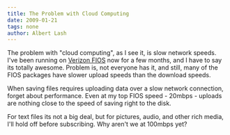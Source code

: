 ```yaml
---
title: The Problem with Cloud Computing
date: 2009-01-21
tags: none
author: Albert Lash
---
```

The problem with "cloud computing", as I see it, is slow network speeds. I've been running on <a href="http://www.soggyblogger.com/blog/2008/11/12/my-third-verizon-fios-installation-experience/">Verizon FIOS</a> now for a few months, and I have to say its totally awesome. Problem is, not everyone has it, and still, many of the FIOS packages have slower upload speeds than the download speeds.

When saving files requires uploading data over a slow network connection, forget about performance. Even at my top FIOS speed - 20mbps - uploads are nothing close to the speed of saving right to the disk.

For text files its not a big deal, but for pictures, audio, and other rich media, I'll hold off before subscribing. Why aren't we at 100mbps yet?

